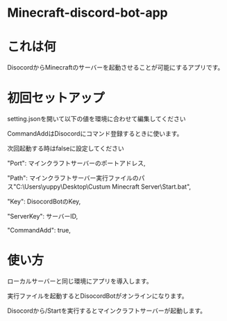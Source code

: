 # Minecraft-discord-bot-app

# これは何
DisocordからMinecraftのサーバーを起動させることが可能にするアプリです。

# 初回セットアップ

setting.jsonを開いて以下の値を環境に合わせて編集してください

CommandAddはDisocordにコマンド登録するときに使います。

次回起動する時はfalseに設定してください

"Port": マインクラフトサーバーのポートアドレス,

"Path": マインクラフトサーバー実行ファイルのパス"C:\\Users\\yuppy\\Desktop\\Custum Minecraft Server\\Start.bat",

"Key": DisocordBotのKey,

"ServerKey": サーバーID,

"CommandAdd": true,


# 使い方
ローカルサーバーと同じ環境にアプリを導入します。

実行ファイルを起動するとDisocordBotがオンラインになります。

Disocordから/Startを実行するとマインクラフトサーバーが起動します。
